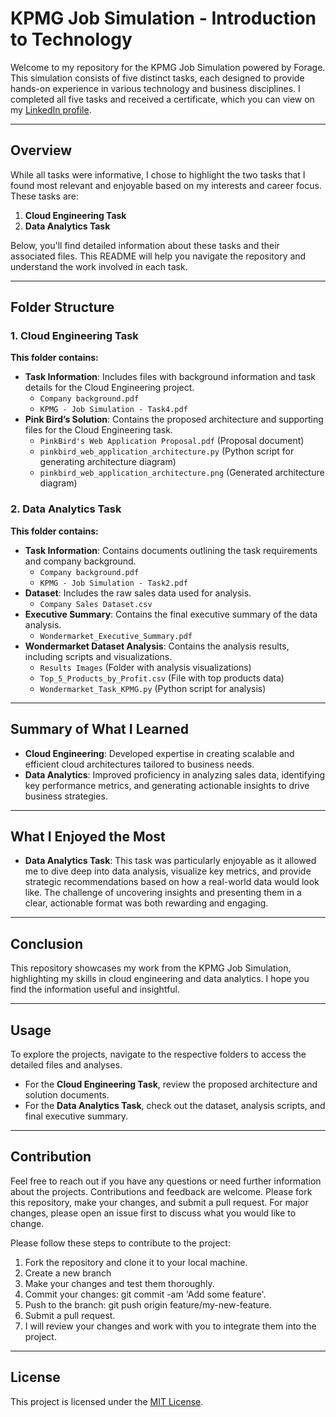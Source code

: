 # KPMG Job Simulation - Introduction to Technology

Welcome to my repository for the KPMG Job Simulation powered by Forage. This simulation consists of five distinct tasks, each designed to provide hands-on experience in various technology and business disciplines. I completed all five tasks and received a certificate, which you can view on my [LinkedIn profile](https://www.linkedin.com/in/farah-ibrar-a013b51a9/).

---

## Overview

While all tasks were informative, I chose to highlight the two tasks that I found most relevant and enjoyable based on my interests and career focus. These tasks are:

1. **Cloud Engineering Task**
2. **Data Analytics Task**

Below, you'll find detailed information about these tasks and their associated files. This README will help you navigate the repository and understand the work involved in each task.

---

## Folder Structure

### 1. Cloud Engineering Task

**This folder contains:**

- **Task Information**: Includes files with background information and task details for the Cloud Engineering project.
  - `Company background.pdf`
  - `KPMG - Job Simulation - Task4.pdf`
- **Pink Bird’s Solution**: Contains the proposed architecture and supporting files for the Cloud Engineering task.
  - `PinkBird's Web Application Proposal.pdf` (Proposal document)
  - `pinkbird_web_application_architecture.py` (Python script for generating architecture diagram)
  - `pinkbird_web_application_architecture.png` (Generated architecture diagram)

### 2. Data Analytics Task

**This folder contains:**

- **Task Information**: Contains documents outlining the task requirements and company background.
  - `Company background.pdf`
  - `KPMG - Job Simulation - Task2.pdf`
- **Dataset**: Includes the raw sales data used for analysis.
  - `Company Sales Dataset.csv`
- **Executive Summary**: Contains the final executive summary of the data analysis.
  - `Wondermarket_Executive_Summary.pdf`
- **Wondermarket Dataset Analysis**: Contains the analysis results, including scripts and visualizations.
  - `Results Images` (Folder with analysis visualizations)
  - `Top_5_Products_by_Profit.csv` (File with top products data)
  - `Wondermarket_Task_KPMG.py` (Python script for analysis)

---

## Summary of What I Learned

- **Cloud Engineering**: Developed expertise in creating scalable and efficient cloud architectures tailored to business needs.
- **Data Analytics**: Improved proficiency in analyzing sales data, identifying key performance metrics, and generating actionable insights to drive business strategies.

---

## What I Enjoyed the Most

- **Data Analytics Task**: This task was particularly enjoyable as it allowed me to dive deep into data analysis, visualize key metrics, and provide strategic recommendations based on how a real-world data would look like. The challenge of uncovering insights and presenting them in a clear, actionable format was both rewarding and engaging.

---

## Conclusion

This repository showcases my work from the KPMG Job Simulation, highlighting my skills in cloud engineering and data analytics. I hope you find the information useful and insightful.

---

## Usage

To explore the projects, navigate to the respective folders to access the detailed files and analyses. 

- For the **Cloud Engineering Task**, review the proposed architecture and solution documents.
- For the **Data Analytics Task**, check out the dataset, analysis scripts, and final executive summary.

---

## Contribution

Feel free to reach out if you have any questions or need further information about the projects. Contributions and feedback are welcome. Please fork this repository, make your changes, and submit a pull request. For major changes, please open an issue first to discuss what you would like to change.

Please follow these steps to contribute to the project:

1. Fork the repository and clone it to your local machine.
2. Create a new branch
3. Make your changes and test them thoroughly.
4. Commit your changes: git commit -am 'Add some feature'.
5. Push to the branch: git push origin feature/my-new-feature.
6. Submit a pull request.
7. I will review your changes and work with you to integrate them into the project.

---

## License

This project is licensed under the [MIT License](LICENSE).
